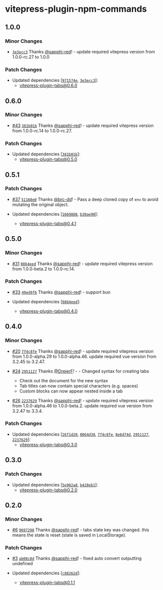 # vitepress-plugin-npm-commands

## 1.0.0

### Minor Changes

- [`3e3ecc3`](https://github.com/sapphi-red/vitepress-plugins/commit/3e3ecc306fd72d2f3640cc741a0abd9ca59e4ffd) Thanks [@sapphi-red](https://github.com/sapphi-red)! - update required vitepress version from 1.0.0-rc.27 to 1.0.0

### Patch Changes

- Updated dependencies [[`971574e`](https://github.com/sapphi-red/vitepress-plugins/commit/971574e5e63ab7838255a7f2ca224a7f09236e6f), [`3e3ecc3`](https://github.com/sapphi-red/vitepress-plugins/commit/3e3ecc306fd72d2f3640cc741a0abd9ca59e4ffd)]:
  - vitepress-plugin-tabs@0.6.0

## 0.6.0

### Minor Changes

- [#43](https://github.com/sapphi-red/vitepress-plugins/pull/43) [`381b01b`](https://github.com/sapphi-red/vitepress-plugins/commit/381b01bc4f4277bb14a26ea6d07ba94325d0b477) Thanks [@sapphi-red](https://github.com/sapphi-red)! - update required vitepress version from 1.0.0-rc.14 to 1.0.0-rc.27.

### Patch Changes

- Updated dependencies [[`381b01b`](https://github.com/sapphi-red/vitepress-plugins/commit/381b01bc4f4277bb14a26ea6d07ba94325d0b477)]:
  - vitepress-plugin-tabs@0.5.0

## 0.5.1

### Patch Changes

- [#37](https://github.com/sapphi-red/vitepress-plugins/pull/37) [`51168e0`](https://github.com/sapphi-red/vitepress-plugins/commit/51168e0269f4f296644bb36508723bbd9c8259b5) Thanks [@brc-dd](https://github.com/brc-dd)! - Pass a deep cloned copy of `env` to avoid mutating the original object.

- Updated dependencies [[`1669888`](https://github.com/sapphi-red/vitepress-plugins/commit/166988814c77e6e2b982bd40d848dfae4f5f0f32), [`b30ae90`](https://github.com/sapphi-red/vitepress-plugins/commit/b30ae9011a83cc76248c29ff2154240a4db43a5b)]:
  - vitepress-plugin-tabs@0.4.1

## 0.5.0

### Minor Changes

- [#31](https://github.com/sapphi-red/vitepress-plugins/pull/31) [`0864eed`](https://github.com/sapphi-red/vitepress-plugins/commit/0864eed9f406374f16fef159513ec0b1760d8460) Thanks [@sapphi-red](https://github.com/sapphi-red)! - update required vitepress version from 1.0.0-beta.2 to 1.0.0-rc.14.

### Patch Changes

- [#33](https://github.com/sapphi-red/vitepress-plugins/pull/33) [`49ed9f6`](https://github.com/sapphi-red/vitepress-plugins/commit/49ed9f6c59d67bb26377d6c0435181eab8ab68b5) Thanks [@sapphi-red](https://github.com/sapphi-red)! - support bun

- Updated dependencies [[`0864eed`](https://github.com/sapphi-red/vitepress-plugins/commit/0864eed9f406374f16fef159513ec0b1760d8460)]:
  - vitepress-plugin-tabs@0.4.0

## 0.4.0

### Minor Changes

- [#20](https://github.com/sapphi-red/vitepress-plugins/pull/20) [`7f4c8fe`](https://github.com/sapphi-red/vitepress-plugins/commit/7f4c8fe683650f6e8b82addc92c187fe07801fd4) Thanks [@sapphi-red](https://github.com/sapphi-red)! - update required vitepress version from 1.0.0-alpha.29 to 1.0.0-alpha.46. update required vue version from 3.2.45 to 3.2.47.

- [#24](https://github.com/sapphi-red/vitepress-plugins/pull/24) [`2951127`](https://github.com/sapphi-red/vitepress-plugins/commit/2951127dd0d4ade93d3d684bc26838f58b9068b8) Thanks [@DreierF](https://github.com/DreierF)! - - Changed syntax for creating tabs

  - Check out the document for the new syntax
  - Tab titles can now contain special characters (e.g. spaces)
  - Custom blocks can now appear nested inside a tab

- [#26](https://github.com/sapphi-red/vitepress-plugins/pull/26) [`2237629`](https://github.com/sapphi-red/vitepress-plugins/commit/2237629bf48a9013dc9d7fed508819af959188c4) Thanks [@sapphi-red](https://github.com/sapphi-red)! - update required vitepress version from 1.0.0-alpha.46 to 1.0.0-beta.2. update required vue version from 3.2.47 to 3.3.4.

### Patch Changes

- Updated dependencies [[`26f1d20`](https://github.com/sapphi-red/vitepress-plugins/commit/26f1d20301ccaee0b11ed5c87e8c06f7bf1d6901), [`0064d38`](https://github.com/sapphi-red/vitepress-plugins/commit/0064d386289bc07a5893240eae9e45b4c2d898d5), [`7f4c8fe`](https://github.com/sapphi-red/vitepress-plugins/commit/7f4c8fe683650f6e8b82addc92c187fe07801fd4), [`8e6d74d`](https://github.com/sapphi-red/vitepress-plugins/commit/8e6d74d1fd466476ae29efbfee737d43bba4c39b), [`2951127`](https://github.com/sapphi-red/vitepress-plugins/commit/2951127dd0d4ade93d3d684bc26838f58b9068b8), [`2237629`](https://github.com/sapphi-red/vitepress-plugins/commit/2237629bf48a9013dc9d7fed508819af959188c4)]:
  - vitepress-plugin-tabs@0.3.0

## 0.3.0

### Patch Changes

- Updated dependencies [[`5e902a8`](https://github.com/sapphi-red/vitepress-plugins/commit/5e902a8fba33c7cb8db2b6e079d9d89ebaab9943), [`b428eb1`](https://github.com/sapphi-red/vitepress-plugins/commit/b428eb159b1b80ab64f3421a16c8219c00c5e5b9)]:
  - vitepress-plugin-tabs@0.2.0

## 0.2.0

### Minor Changes

- [#6](https://github.com/sapphi-red/vitepress-plugins/pull/6) [`9697298`](https://github.com/sapphi-red/vitepress-plugins/commit/96972984dac4915d84133328fa5b9b37e2851f44) Thanks [@sapphi-red](https://github.com/sapphi-red)! - tabs state key was changed. this means the state is reset (state is saved in LocalStorage).

### Patch Changes

- [#3](https://github.com/sapphi-red/vitepress-plugins/pull/3) [`ab08c8d`](https://github.com/sapphi-red/vitepress-plugins/commit/ab08c8d43cf3481f518b0cd761d9ffb8a66d5c27) Thanks [@sapphi-red](https://github.com/sapphi-red)! - fixed auto convert outputting undefined

- Updated dependencies [[`c88262d`](https://github.com/sapphi-red/vitepress-plugins/commit/c88262d835f5a77fdcd978492ee88df5f5557268)]:
  - vitepress-plugin-tabs@0.1.1
